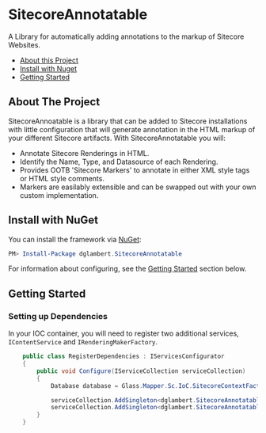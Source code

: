 # SitecoreAnnotatable
A Library for automatically adding annotations to the markup of Sitecore Websites.

- [About this Project](https://github.com/dglambert/sitecoreannotatable#about-the-project)
- [Install with Nuget](https://github.com/dglambert/sitecoreannotatable#install-with-nuget)
- [Getting Started](https://github.com/dglambert/sitecoreannotatable#getting-started) 

## About The Project

SitecoreAnnoatable is a library that can be added to Sitecore installations with little configuration that will generate annotation in the HTML markup of your different Sitecore artifacts.
With SitecoreAnnotatable you will:

- Annotate Sitecore Renderings in HTML.
- Identify the Name, Type, and Datasource of each Rendering.
- Provides OOTB 'Sitecore Markers' to annotate in either XML style tags or HTML style comments.
- Markers are easilably extensible and can be swapped out with your own custom implementation. 


## Install with NuGet

You can install the framework via [NuGet](https://www.nuget.org/packages/dglambert.SitecoreAnnotatable/):

``` powershell
PM> Install-Package dglambert.SitecoreAnnotatable
```

For information about configuring, see the [Getting Started](https://github.com/dglambert/sitecoreannotatable#Getting-started) section below.


## Getting Started

### Setting up Dependencies

In your IOC container, you will need to register two additional services, `IContentService` and `IRenderingMakerFactory`. 

```csharp
    public class RegisterDependencies : IServicesConfigurator
    {
        public void Configure(IServiceCollection serviceCollection)
        {
            Database database = Glass.Mapper.Sc.IoC.SitecoreContextFactory.Default.GetSitecoreContext().Database;

            serviceCollection.AddSingleton<dglambert.SitecoreAnnotatable.Infrastructure.Services.IContentService>(service => new dglambert.SitecoreAnnotatable.Infrastructure.Services.ContentService(database));
            serviceCollection.AddSingleton<dglambert.SitecoreAnnotatable.Infrastructure.Factories.IRenderingMarkerFactory, dglambert.SitecoreAnnotatable.Infrastructure.Factories.RenderingMarkerFactory>();
        }
    }
```